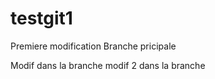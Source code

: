 # testgit1
 Premiere modification Branche pricipale

 Modif dans la branche
 modif 2 dans la branche
 